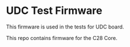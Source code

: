 # UDC Test Firmware

This firmware is used in the tests for UDC board.

This repo contains firmware for the C28 Core.
